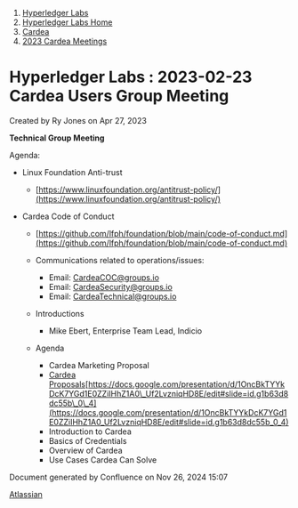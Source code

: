 1. [Hyperledger Labs](index.html)
2. [Hyperledger Labs Home](Hyperledger-Labs-Home_20283400.html)
3. [Cardea](Cardea_20290619.html)
4. [2023 Cardea Meetings](2023-Cardea-Meetings_20294370.html)

# Hyperledger Labs : 2023-02-23 Cardea Users Group Meeting

Created by Ry Jones on Apr 27, 2023

**Technical Group Meeting**

Agenda:

- Linux Foundation Anti-trust
  
  - [https://www.linuxfoundation.org/antitrust-policy/](https://www.linuxfoundation.org/antitrust-policy/)
- Cardea Code of Conduct
  
  - [https://github.com/lfph/foundation/blob/main/code-of-conduct.md](https://github.com/lfph/foundation/blob/main/code-of-conduct.md)
  - Communications related to operations/issues:
    
    - Email: ​​[CardeaCOC@groups.io](https://groups.io/g/CardeaCOC)
    - Email: [CardeaSecurity@groups.io](https://groups.io/g/CardeaSecurity)
    - Email: [CardeaTechnical@groups.io](https://groups.io/g/CardeaTechnical)
  - Introductions
    
    - Mike Ebert, Enterprise Team Lead, Indicio
  - Agenda
    
    - Cardea Marketing Proposal
    - [Cardea Proposals](https://docs.google.com/presentation/d/1OncBkTYYkDcK7YGd1E0ZZiIHhZ1A0_Uf2LvzniqHD8E/edit#slide=id.g1b63d8dc55b_0_4)[https://docs.google.com/presentation/d/1OncBkTYYkDcK7YGd1E0ZZiIHhZ1A0\_Uf2LvzniqHD8E/edit#slide=id.g1b63d8dc55b\_0\_4](https://docs.google.com/presentation/d/1OncBkTYYkDcK7YGd1E0ZZiIHhZ1A0_Uf2LvzniqHD8E/edit#slide=id.g1b63d8dc55b_0_4)
    - Introduction to Cardea
    - Basics of Credentials
    - Overview of Cardea
    - Use Cases Cardea Can Solve

Document generated by Confluence on Nov 26, 2024 15:07

[Atlassian](http://www.atlassian.com/)
